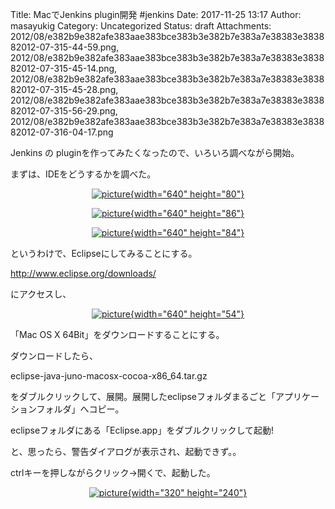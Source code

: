 Title: MacでJenkins plugin開発 #jenkins
Date: 2017-11-25 13:17
Author: masayukig
Category: Uncategorized
Status: draft
Attachments: 2012/08/e382b9e382afe383aae383bce383b3e382b7e383a7e38383e383882012-07-315-44-59.png, 2012/08/e382b9e382afe383aae383bce383b3e382b7e383a7e38383e383882012-07-315-45-14.png, 2012/08/e382b9e382afe383aae383bce383b3e382b7e383a7e38383e383882012-07-315-45-28.png, 2012/08/e382b9e382afe383aae383bce383b3e382b7e383a7e38383e383882012-07-315-56-29.png, 2012/08/e382b9e382afe383aae383bce383b3e382b7e383a7e38383e383882012-07-316-04-17.png

Jenkins の pluginを作ってみたくなったので、いろいろ調べながら開始。

まずは、IDEをどうするかを調べた。

<div class="separator" style="clear:both;text-align:center;">

[![picture](https://masayukig.files.wordpress.com/2012/08/e382b9e382afe383aae383bce383b3e382b7e383a7e38383e383882012-07-315-44-59.png?w=300){width="640"
height="80"}](https://masayukig.files.wordpress.com/2012/08/e382b9e382afe383aae383bce383b3e382b7e383a7e38383e383882012-07-315-44-59.png)

</div>

<div class="separator" style="clear:both;text-align:center;">

[![picture](https://masayukig.files.wordpress.com/2012/08/e382b9e382afe383aae383bce383b3e382b7e383a7e38383e383882012-07-315-45-14.png?w=300){width="640"
height="86"}](https://masayukig.files.wordpress.com/2012/08/e382b9e382afe383aae383bce383b3e382b7e383a7e38383e383882012-07-315-45-14.png)

</div>

<div class="separator" style="clear:both;text-align:center;">

[![picture](https://masayukig.files.wordpress.com/2012/08/e382b9e382afe383aae383bce383b3e382b7e383a7e38383e383882012-07-315-45-28.png?w=300){width="640"
height="84"}](https://masayukig.files.wordpress.com/2012/08/e382b9e382afe383aae383bce383b3e382b7e383a7e38383e383882012-07-315-45-28.png)

</div>

<div class="separator" style="clear:both;text-align:left;">

というわけで、Eclipseにしてみることにする。

</div>

<div class="separator" style="clear:both;text-align:left;">

</div>

<div class="separator" style="clear:both;text-align:left;">

<http://www.eclipse.org/downloads/>

</div>

<div class="separator" style="clear:both;text-align:left;">

</div>

<div class="separator" style="clear:both;text-align:left;">

にアクセスし、

</div>

<div class="separator" style="clear:both;text-align:center;">

[![picture](https://masayukig.files.wordpress.com/2012/08/e382b9e382afe383aae383bce383b3e382b7e383a7e38383e383882012-07-315-56-29.png?w=300){width="640"
height="54"}](https://masayukig.files.wordpress.com/2012/08/e382b9e382afe383aae383bce383b3e382b7e383a7e38383e383882012-07-315-56-29.png)

</div>

<div class="separator" style="clear:both;text-align:left;">

「Mac OS X 64Bit」をダウンロードすることにする。

</div>

<div class="separator" style="clear:both;text-align:left;">

ダウンロードしたら、

</div>

<div class="separator" style="clear:both;text-align:left;">

eclipse-java-juno-macosx-cocoa-x86\_64.tar.gz

</div>

<div class="separator" style="clear:both;text-align:left;">

をダブルクリックして、展開。展開したeclipseフォルダまるごと「アプリケーションフォルダ」へコピー。

</div>

<div class="separator" style="clear:both;text-align:left;">

eclipseフォルダにある「Eclipse.app」をダブルクリックして起動!

</div>

<div class="separator" style="clear:both;text-align:left;">

</div>

<div class="separator" style="clear:both;text-align:left;">

と、思ったら、警告ダイアログが表示され、起動できず。。

</div>

<div class="separator" style="clear:both;text-align:left;">

ctrlキーを押しながらクリック→開くで、起動した。

</div>

<div class="separator" style="clear:both;text-align:left;">

</div>

<div class="separator" style="clear:both;text-align:center;">

[![picture](https://masayukig.files.wordpress.com/2012/08/e382b9e382afe383aae383bce383b3e382b7e383a7e38383e383882012-07-316-04-17.png?w=300){width="320"
height="240"}](https://masayukig.files.wordpress.com/2012/08/e382b9e382afe383aae383bce383b3e382b7e383a7e38383e383882012-07-316-04-17.png)

</div>

<div class="separator" style="clear:both;text-align:left;">

</div>

<div class="separator" style="clear:both;text-align:left;">

</div>
